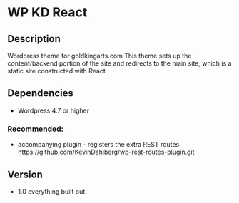 # WP KD React

## Description
Wordpress theme for goldkingarts.com  This theme sets up the content/backend portion of the site and redirects to the main site, which is a static site constructed with React.

## Dependencies
* Wordpress 4.7 or higher

### Recommended:
* accompanying plugin - registers the extra REST routes
https://github.com/KevinDahlberg/wp-rest-routes-plugin.git

## Version
* 1.0 everything built out.
